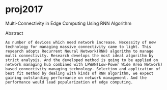 # proj2017
Multi-Connectivity in Edge Computing Using RNN Algorithm

Abstract

	As number of devices which need network increase. Necessity of new technology for managing massive connectivity came to light. This research adopts Recurrent Neural Network(RNN) algorithm to manage multi connectivity. Research develops the most ideal algorithm by strict analysis. And the developed method is going to be applied on network managing hub combined with LPWAN(Low-Power Wide Area Network) based connectivity managing technology. Selection and application of best fit method by dealing with kinds of RNN algorithm, we expect gaining outstanding performance on network management. And the performance would lead popularization of edge computing.
